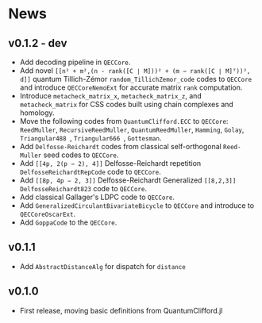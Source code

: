 # News

## v0.1.2 - dev

- Add decoding pipeline in `QECCore`.
- Add novel `[[n² + m²,(n - rank([C ∣ M]))² + (m − rank([C ∣ M]ᵀ))², d]]` quantum Tillich-Zémor `random_TillichZemor_code` codes to `QECCore` and introduce `QECCoreNemoExt` for accurate matrix `rank` computation.
- Introduce `metacheck_matrix_x`, `metacheck_matrix_z`, and `metacheck_matrix` for CSS codes built using chain complexes and homology.
- Move the following codes from `QuantumClifford.ECC` to `QECCore`: `ReedMuller`, `RecursiveReedMuller`, `QuantumReedMuller`, `Hamming`, `Golay`, `Triangular488 `, `Triangular666 `, `Gottesman`.
- Add `Delfosse-Reichardt` codes from classical self-orthogonal `Reed-Muller` seed codes to `QECCore`.
- Add `[[4p, 2(p − 2), 4]]` Delfosse-Reichardt repetition `DelfosseReichardtRepCode` code to `QECCore`.
- Add `[[8p, 4p − 2, 3]]` Delfosse-Reichardt Generalized `[[8,2,3]]` `DelfosseReichardt823` code to `QECCore`.
- Add classical Gallager's LDPC code to `QECCore`.
- Add `GeneralizedCirculantBivariateBicycle` to `QECCore` and introduce to `QECCoreOscarExt`.
- Add `GoppaCode` to the `QECCore`.

## v0.1.1

- Add `AbstractDistanceAlg` for dispatch for `distance`

## v0.1.0

- First release, moving basic definitions from QuantumClifford.jl
